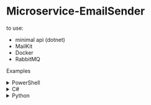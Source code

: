 # Microservice-EmailSender
to use:
- minimal api (dotnet)
- MailKit
- Docker
- RabbitMQ








Examples

<details>
  <summary>PowerShell</summary>

  This is a example for powershell

```powershell
$url = "http://localhost:5248/sendmail"
$contentType = "application/json"

$json = @{
  from = "Your_email@xyz.com"
  aliasFrom = "information come from send"
  to = @("email1@x.com", "email2@y.com")
  cc = @("email1@x.com", "email2@y.com")
  bcc = @("email1@x.com", "email2@y.com")
  subject = "subject message"
  body = "body message"
} | ConvertTo-Json

Invoke-RestMethod -Uri $url -Method Post -Body $json -ContentType $contentType
```

</details>

<details>
  <summary>C#</summary>

  This is a example for C#

</details>

<details>
  <summary>Python</summary>

  This is a example for Python

```python
import requests

url = 'https://example.com/api'
data = {'key': 'value'}

# Create a session object
session = requests.Session()

# Set the Content-Type header to application/json for all requests in the session
session.headers.update({'Content-Type': 'application/json'})

# Send a POST request with JSON data using the session object
response = session.post(url, json=data)

# Print the response
print(response.json())
```

</details>